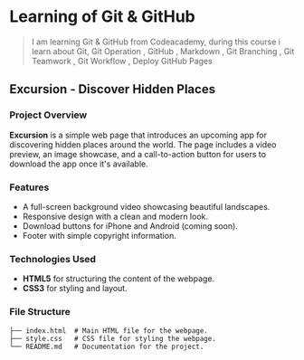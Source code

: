 # Learning of Git & GitHub


>  I am learning Git & GitHub from Codeacademy, during this course i learn about Git, Git Operation , GitHub , Markdown , Git Branching , Git Teamwork , Git Workflow , Deploy GitHub Pages

## **Excursion - Discover Hidden Places**

### Project Overview

**Excursion** is a simple web page that introduces an upcoming app for discovering hidden places around the world. The page includes a video preview, an image showcase, and a call-to-action button for users to download the app once it's available.

### Features

- A full-screen background video showcasing beautiful landscapes.
- Responsive design with a clean and modern look.
- Download buttons for iPhone and Android (coming soon).
- Footer with simple copyright information.

### Technologies Used

- **HTML5** for structuring the content of the webpage.
- **CSS3** for styling and layout.

### File Structure

```plaintext
├── index.html  # Main HTML file for the webpage.
├── style.css   # CSS file for styling the webpage.
└── README.md   # Documentation for the project.
